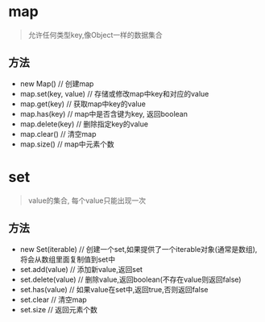 # map
> 允许任何类型key,像Object一样的数据集合

## 方法
 - new Map()  	// 创建map
 - map.set(key, value)  	// 存储或修改map中key和对应的value
 - map.get(key)  	// 获取map中key的value
 - map.has(key)  	// map中是否含键为key, 返回boolean
 - map.delete(key)  	// 删除指定key的value
 - map.clear()  	// 清空map
 - map.size()  	// map中元素个数


# set
> value的集合, 每个value只能出现一次

## 方法
 - new Set(iterable)		// 创建一个set,如果提供了一个iterable对象(通常是数组),将会从数组里面复制值到set中
 - set.add(value)	// 添加新value,返回set
 - set.delete(value)		// 删除value,返回boolean(不存在value则返回false)
 - set.has(value)	// 如果value在set中,返回true,否则返回false
 - set.clear		// 清空map
 - set.size			// 返回元素个数
